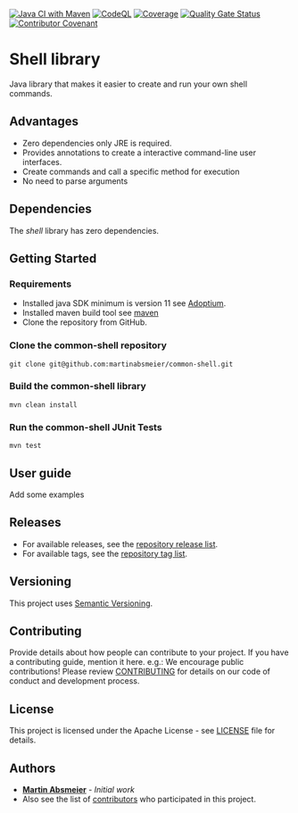[![Java CI with Maven](https://github.com/martinabsmeier/common-shell/actions/workflows/maven.yml/badge.svg)](https://github.com/martinabsmeier/common-shell/actions/workflows/maven.yml)
[![CodeQL](https://github.com/martinabsmeier/common-shell/actions/workflows/codeql.yml/badge.svg)](https://github.com/martinabsmeier/common-shell/actions/workflows/codeql.yml)
[![Coverage](https://github.com/martinabsmeier/common-shell/actions/workflows/coverage.yml/badge.svg)](https://github.com/martinabsmeier/common-shell/actions/workflows/coverage.yml)
[![Quality Gate Status](https://sonarcloud.io/api/project_badges/measure?project=martinabsmeier_common-shell&metric=alert_status)](https://sonarcloud.io/summary/new_code?id=martinabsmeier_common-shell)
[![Contributor Covenant](https://img.shields.io/badge/Contributor%20Covenant-2.1-4baaaa.svg)](CODE_OF_CONDUCT.md)

# Shell library
Java library that makes it easier to create and run your own shell commands.

## Advantages
* Zero dependencies only JRE is required.
* Provides annotations to create a interactive command-line user interfaces.
* Create commands and call a specific method for execution
* No need to parse arguments

## Dependencies
The *shell* library has zero dependencies.

## Getting Started
### Requirements
- Installed java SDK minimum is version 11 see [Adoptium](https://adoptium.net/de/).
- Installed maven build tool see [maven](https://maven.apache.org)
- Clone the repository from GitHub.

### Clone the common-shell repository
```shell
git clone git@github.com:martinabsmeier/common-shell.git
```

### Build the common-shell library
```shell
mvn clean install
```

### Run the common-shell JUnit Tests
```shell
mvn test
```

## User guide
Add some examples

## Releases
* For available releases, see the [repository release list](https://github.com/martinabsmeier/common-shell/releases).
* For available tags, see the [repository tag list](https://github.com/martinabsmeier/common-shell/tags).

## Versioning
This project uses [Semantic Versioning](http://semver.org/).

## Contributing
Provide details about how people can contribute to your project. If you have a contributing guide, mention it here. e.g.:
We encourage public contributions! Please review [CONTRIBUTING](CONTRIBUTING.md) for details on our code of conduct and development process.

## License
This project is licensed under the Apache License - see [LICENSE](LICENSE) file for details.

## Authors
* **[Martin Absmeier](https://github.com/martinabsmeier)** - *Initial work*
* Also see the list of [contributors](https://github.com/martinabsmeier/common-shell/contributors) who participated in this project.
